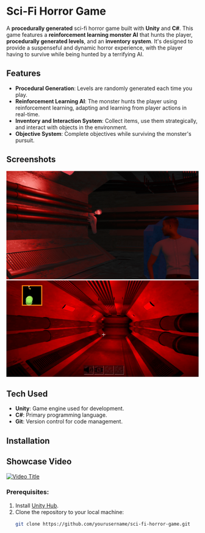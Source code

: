 # Sci-Fi Horror Game 

A **procedurally generated** sci-fi horror game built with **Unity** and **C#**. This game features a **reinforcement learning monster AI** that hunts the player, **procedurally generated levels**, and an **inventory system**. It's designed to provide a suspenseful and dynamic horror experience, with the player having to survive while being hunted by a terrifying AI.

## Features
- **Procedural Generation**: Levels are randomly generated each time you play.
- **Reinforcement Learning AI**: The monster hunts the player using reinforcement learning, adapting and learning from player actions in real-time.
- **Inventory and Interaction System**: Collect items, use them strategically, and interact with objects in the environment.
- **Objective System**: Complete objectives while surviving the monster's pursuit.

## Screenshots
![Game Screenshot 1](images/gamescreenshot1.png)
![Game Screenshot 2](images/gamescreenshot2.png)

## Tech Used
- **Unity**: Game engine used for development.
- **C#**: Primary programming language.
- **Git**: Version control for code management.

## Installation

## Showcase Video
[![Video Title](https://img.youtube.com/vi/aBvOkvHSHlU/0.jpg)](https://www.youtube.com/watch?v=aBvOkvHSHlU)

### Prerequisites:
1. Install [Unity Hub](https://unity3d.com/get-unity/download).
2. Clone the repository to your local machine:
   ```bash
   git clone https://github.com/yourusername/sci-fi-horror-game.git
